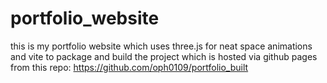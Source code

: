 # portfolio_website

this is my portfolio website which uses three.js for neat space animations and vite to package and build the project which is hosted via github pages from this repo:
https://github.com/oph0109/portfolio_built

